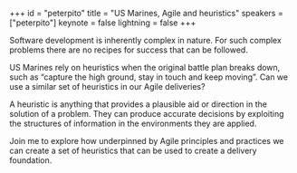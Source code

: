 ﻿+++
id = "peterpito"
title = "US Marines, Agile and heuristics"
speakers = ["peterpito"]
keynote = false
lightning = false
+++

Software development is inherently complex in nature. For such complex problems there are no recipes for success that can be followed.

US Marines rely on heuristics when the original battle plan breaks down, such as “capture the high ground, stay in touch and keep moving”. Can we use a similar set of heuristics in our Agile deliveries?

A heuristic is anything that provides a plausible aid or direction in the solution of a problem. They can produce accurate decisions by exploiting the structures of information in the environments they are applied.

Join me to explore how underpinned by Agile principles and practices we can create a set of heuristics that can be used to create a delivery foundation.